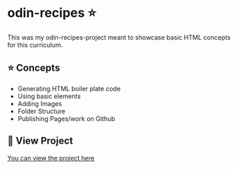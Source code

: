 # odin-recipes :star:
This was my odin-recipes-project meant to showcase basic HTML concepts for this curriculum.

## ⭐️ Concepts
- Generating HTML boiler plate code
- Using basic elements
- Adding Images
- Folder Structure
- Publishing Pages/work on Github

## 🔗 View Project
[You can view the project here](https://wodpachua.github.io/odin-recipes/)
